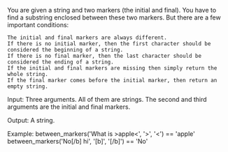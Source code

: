 You are given a string and two markers (the initial and final). You have to find a substring enclosed between these two markers. But there are a few important conditions:

    The initial and final markers are always different.
    If there is no initial marker, then the first character should be considered the beginning of a string.
    If there is no final marker, then the last character should be considered the ending of a string.
    If the initial and final markers are missing then simply return the whole string.
    If the final marker comes before the initial marker, then return an empty string.

Input: Three arguments. All of them are strings. The second and third arguments are the initial and final markers.

Output: A string.

Example:
between_markers('What is >apple<', '>', '<') == 'apple'
between_markers('No[/b] hi', '[b]', '[/b]') == 'No'
